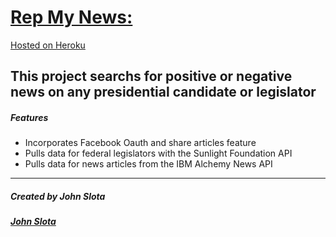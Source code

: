 # [Rep My News:](http://rep-my-news.herokuapp.com/)
[Hosted on Heroku](http://rep-my-news.herokuapp.com/)

This project searchs for positive or negative news on any presidential candidate or legislator
---
##### Features

  - Incorporates Facebook Oauth and share articles feature
  - Pulls data for federal legislators with the Sunlight Foundation API
  - Pulls data for news articles from the IBM Alchemy News API

---
##### Created by John Slota
##### [John Slota](https://github.com/slotaj)

